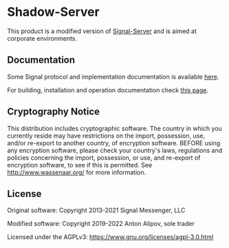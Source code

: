Shadow-Server
=================

This product is a modified version of <a href="https://github.com/signalapp/Signal-Server">Signal-Server</a> and is aimed at corporate environments.

Documentation
-------------

Some Signal protocol and implementation documentation is available <a href="https://signal.org/docs/">here</a>. 

For building, installation and operation documentation check <a href="http://shadowprivacy.com/documentation">this page</a>.


Cryptography Notice
------------

This distribution includes cryptographic software. The country in which you currently reside may have restrictions on the import, possession, use, and/or re-export to another country, of encryption software.
BEFORE using any encryption software, please check your country's laws, regulations and policies concerning the import, possession, or use, and re-export of encryption software, to see if this is permitted.
See <http://www.wassenaar.org/> for more information.

License
---------------------
Original software:
Copyright 2013-2021 Signal Messenger, LLC

Modified software:
Copyright 2019-2022 Anton Alipov, sole trader

Licensed under the AGPLv3: https://www.gnu.org/licenses/agpl-3.0.html
